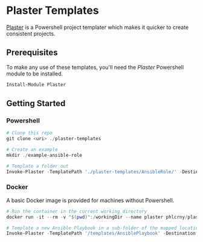 # Plaster Templates

[Plaster](https://github.com/PowerShell/Plaster) is a Powershell project templater which makes it quicker to create consistent projects.

## Prerequisites

To make any use of these templates, you'll need the _Plaster_ Powershell module to be installed.

```Powershell
Install-Module Plaster
```

## Getting Started

### Powershell

```Powershell
# Clone this repo
git clone <uri> ./plaster-templates

# Create an example
mkdir ./example-ansible-role

# Template a folder out
Invoke-Plaster -TemplatePath './plaster-templates/AnsibleRole/' -DestinationPath './example-ansible-role'
```

### Docker

A basic Docker image is provided for machines without Powershell.

```Powershell
# Run the container in the current working directory
docker run -it --rm -v "$(pwd)":/workingDir --name plaster phlcrny/plaster

# Template a new Ansible Playbook in a sub-folder of the mapped location
Invoke-Plaster -TemplatePath '/templates/AnsiblePlaybook' -Destination '/workingDir/NewPlaybook' -Name NewPlaybook
```
